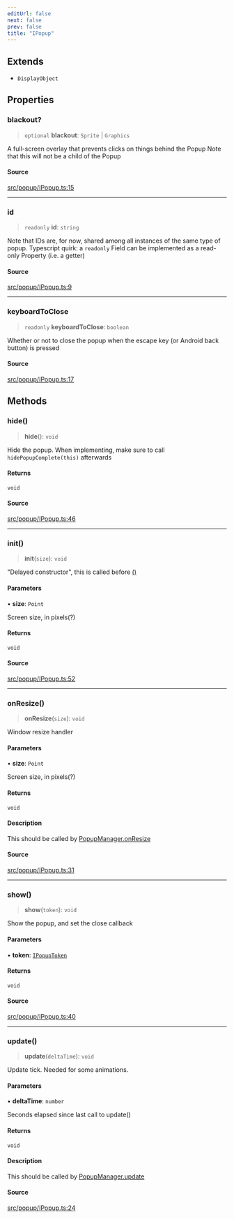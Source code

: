 ```yaml
---
editUrl: false
next: false
prev: false
title: "IPopup"
---
```


## Extends

- `DisplayObject`

## Properties

### blackout?

> `optional` **blackout**: `Sprite` \| `Graphics`

A full-screen overlay that prevents clicks on things behind the Popup
Note that this will not be a child of the Popup

#### Source

[src/popup/IPopup.ts:15](https://github.com/relishinc/dill-pixel/blob/10f512f7f577ca5e74162827f11215b28df5ca97/src/popup/IPopup.ts#L15)

***

### id

> `readonly` **id**: `string`

Note that IDs are, for now, shared among all instances of the same type of popup.
Typescript quirk: a `readonly` Field can be implemented as a read-only Property (i.e. a getter)

#### Source

[src/popup/IPopup.ts:9](https://github.com/relishinc/dill-pixel/blob/10f512f7f577ca5e74162827f11215b28df5ca97/src/popup/IPopup.ts#L9)

***

### keyboardToClose

> `readonly` **keyboardToClose**: `boolean`

Whether or not to close the popup when the escape key (or Android back button) is pressed

#### Source

[src/popup/IPopup.ts:17](https://github.com/relishinc/dill-pixel/blob/10f512f7f577ca5e74162827f11215b28df5ca97/src/popup/IPopup.ts#L17)

## Methods

### hide()

> **hide**(): `void`

Hide the popup.
When implementing, make sure to call `hidePopupComplete(this)` afterwards

#### Returns

`void`

#### Source

[src/popup/IPopup.ts:46](https://github.com/relishinc/dill-pixel/blob/10f512f7f577ca5e74162827f11215b28df5ca97/src/popup/IPopup.ts#L46)

***

### init()

> **init**(`size`): `void`

"Delayed constructor", this is called before [()](../../../../../../api/interfaces/ipopup/#show)

#### Parameters

• **size**: `Point`

Screen size, in pixels(?)

#### Returns

`void`

#### Source

[src/popup/IPopup.ts:52](https://github.com/relishinc/dill-pixel/blob/10f512f7f577ca5e74162827f11215b28df5ca97/src/popup/IPopup.ts#L52)

***

### onResize()

> **onResize**(`size`): `void`

Window resize handler

#### Parameters

• **size**: `Point`

Screen size, in pixels(?)

#### Returns

`void`

#### Description

This should be called by [PopupManager.onResize](../../../../../../api/classes/popupmanager/#onresize)

#### Source

[src/popup/IPopup.ts:31](https://github.com/relishinc/dill-pixel/blob/10f512f7f577ca5e74162827f11215b28df5ca97/src/popup/IPopup.ts#L31)

***

### show()

> **show**(`token`): `void`

Show the popup, and set the close callback

#### Parameters

• **token**: [`IPopupToken`](/api/interfaces/ipopuptoken/)

#### Returns

`void`

#### Source

[src/popup/IPopup.ts:40](https://github.com/relishinc/dill-pixel/blob/10f512f7f577ca5e74162827f11215b28df5ca97/src/popup/IPopup.ts#L40)

***

### update()

> **update**(`deltaTime`): `void`

Update tick. Needed for some animations.

#### Parameters

• **deltaTime**: `number`

Seconds elapsed since last call to update()

#### Returns

`void`

#### Description

This should be called by [PopupManager.update](../../../../../../api/classes/popupmanager/#update)

#### Source

[src/popup/IPopup.ts:24](https://github.com/relishinc/dill-pixel/blob/10f512f7f577ca5e74162827f11215b28df5ca97/src/popup/IPopup.ts#L24)
